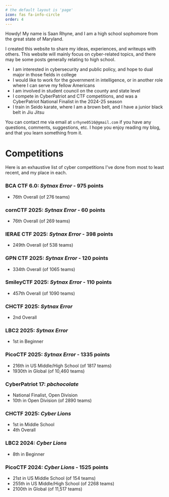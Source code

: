 ```yaml
---
# the default layout is 'page'
icon: fas fa-info-circle
order: 4
---
```


Howdy! My name is Saan Rhyne, and I am a high school sophomore from the great state of Maryland.

I created this website to share my ideas, experiences, and writeups with others. This website will mainly focus on cyber-related topics, and there may be some posts generally relating to high school.

* I am interested in cybersecurity and public policy, and hope to dual major in those fields in college
* I would like to work for the government in intelligence, or in another role where I can serve my fellow Americans
* I am involved in student council on the county and state level
* I compete in CyberPatriot and CTF competitions, and was a CyberPatriot National Finalist in the 2024-25 season
* I train in Seido karate, where I am a brown belt, and I have a junior black belt in Jiu Jitsu

You can contact me via email at `srhyne0516@gmail.com` if you have any questions, comments, suggestions, etc. I hope you enjoy reading my blog, and that you learn something from it.


# Competitions
Here is an exhaustive list of cyber competitions I've done from most to least recent, and my place in each.

### BCA CTF 6.0: *Sytnax Error* - 975 points
* 76th Overall (of 276 teams)

### cornCTF 2025: *Sytnax Error* - 60 points
* 76th Overall (of 269 teams)

### IERAE CTF 2025: *Sytnax Error* - 398 points
* 249th Overall (of 538 teams)

### GPN CTF 2025: *Sytnax Error* - 120 points
* 334th Overall (of 1065 teams)

### SmileyCTF 2025: *Sytnax Error* - 110 points
* 457th Overall (of 1090 teams)

### CHCTF 2025: *Sytnax Error*
* 2nd Overall

### LBC2 2025: *Sytnax Error*
* 1st in Beginner

### PicoCTF 2025: *Sytnax Error* - 1335 points
* 216th in US Middle/High School (of 1817 teams)
* 1930th in Global (of 10,460 teams)

### CyberPatriot 17: *pbchocolate*
* National Finalist, Open Division
* 10th in Open Division (of 2890 teams)

### CHCTF 2025: *Cyber Lions*
* 1st in Middle School
* 4th Overall

### LBC2 2024: *Cyber Lions*
* 8th in Beginner

### PicoCTF 2024: *Cyber Lions* - 1525 points
* 21st in US Middle School (of 154 teams)
* 255th in US Middle/High School (of 2268 teams)
* 2100th in Global (of 11,517 teams)
